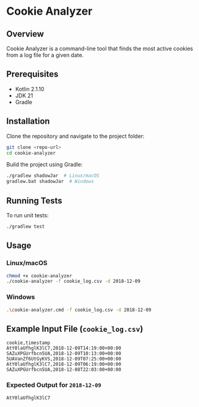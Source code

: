 # **Cookie Analyzer**

## **Overview**
Cookie Analyzer is a command-line tool that finds the most active cookies from a log file for a given date.  

## **Prerequisites**
- Kotlin 2.1.10
- JDK 21
- Gradle

## **Installation**
Clone the repository and navigate to the project folder:
```sh
git clone <repo-url>
cd cookie-analyzer
```
Build the project using Gradle:
```sh
./gradlew shadowJar  # Linux/macOS  
gradlew.bat shadowJar  # Windows  
```
## **Running Tests**
To run unit tests:
```sh
./gradlew test
```

## **Usage**

### **Linux/macOS**
```sh
chmod +x cookie-analyzer  
./cookie-analyzer -f cookie_log.csv -d 2018-12-09  
```

### **Windows**
```sh
.\cookie-analyzer.cmd -f cookie_log.csv -d 2018-12-09  
```

## **Example Input File (`cookie_log.csv`)**
```
cookie,timestamp  
AtY0laUfhglK3lC7,2018-12-09T14:19:00+00:00  
SAZuXPGUrfbcn5UA,2018-12-09T10:13:00+00:00  
5UAVanZf6UtGyKVS,2018-12-09T07:25:00+00:00  
AtY0laUfhglK3lC7,2018-12-09T06:19:00+00:00  
SAZuXPGUrfbcn5UA,2018-12-08T22:03:00+00:00  
```

### **Expected Output for `2018-12-09`**
```
AtY0laUfhglK3lC7
```

